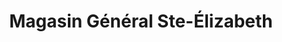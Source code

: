 ---
title: "Magasin Général Ste-Élizabeth"
url: /sainte-elisabeth-de-warwick/magasin-general-ste-elizabeth/
shop: general
---